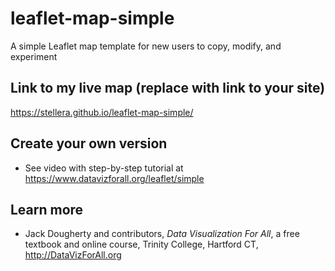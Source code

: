 # leaflet-map-simple
A simple Leaflet map template for new users to copy, modify, and experiment

## Link to my live map (replace with link to your site)

https://stellera.github.io/leaflet-map-simple/

## Create your own version
- See video with step-by-step tutorial at https://www.datavizforall.org/leaflet/simple

## Learn more
- Jack Dougherty and contributors, *Data Visualization For All*, a free textbook and online course, Trinity College, Hartford CT, http://DataVizForAll.org
